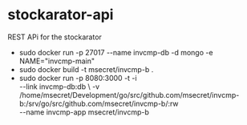 stockarator-api
===============

REST APi for the stockarator

- sudo docker run  -p 27017 --name invcmp-db -d mongo -e\
NAME="invcmp-main"
- sudo docker build -t msecret/invcmp-b .
- sudo docker run -p 8080:3000 -t -i \
--link invcmp-db:db \ 
-v /home/msecret/Development/go/src/github.com/msecret/invcmp-b:/srv/go/src/github.com/msecret/invcmp-b/:rw \
--name invcmp-app msecret/invcmp-b

